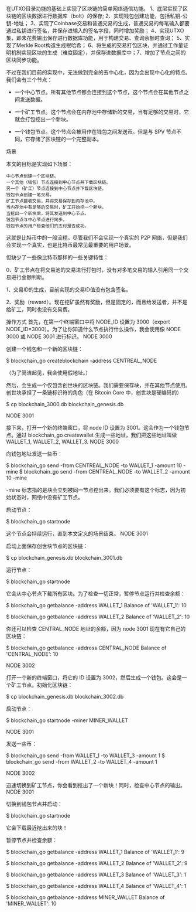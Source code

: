在UTXO目录功能的基础上实现了区块链的简单网络通信功能。 1、底层实现了区块链的区块数据进行数据库（bolt）的保存; 2、实现钱包创建功能，包括私钥-公钥-地址； 3、实现了Coinbase交易和普通交易的生成，普通交易的每笔输入都要通过私钥进行签名，并保存进输入的签名字段，同时增加奖励； 4、实现UTXO集，即未花费输出保存进行数据库功能，用于构建交易、查询余额时查询； 5、实现了Merkle Root构造生成根哈希； 6、将生成的交易打包区块，并通过工作量证明机制实现区块的生成（难度固定），并保存进数据库中；7、增加了节点之间的区块同步功能。

不过在我们目前的实现中，无法做到完全的去中心化，因为会出现中心化的特点。我们会有三个节点：

   * 一个中心节点。所有其他节点都会连接到这个节点，这个节点会在其他节点之间发送数据。

   * 一个矿工节点。这个节点会在内存池中存储新的交易，当有足够的交易时，它就会打包挖出一个新块。

   * 一个钱包节点。这个节点会被用作在钱包之间发送币。但是与 SPV 节点不同，它存储了区块链的一个完整副本。

场景

本文的目标是实现如下场景：

    中心节点创建一个区块链。
    一个其他（钱包）节点连接到中心节点并下载区块链。
    另一个（矿工）节点连接到中心节点并下载区块链。
    钱包节点创建一笔交易。
    矿工节点接收交易，并将交易保存到内存池中。
    当内存池中有足够的交易时，矿工开始挖一个新块。
    当挖出一个新块后，将其发送到中心节点。
    钱包节点与中心节点进行同步。
    钱包节点的用户检查他们的支付是否成功。

这就是比特币中的一般流程。尽管我们不会实现一个真实的 P2P 网络，但是我们会实现一个真实，也是比特币最常见最重要的用户场景。



但缺少了一些像比特币那样的一些关键特性：

0、矿工节点在将交易池的交易进行打包时，没有对多笔交易的输入引用同一个交易进行金额判断。

1、交易ID的生成，目前实现的交易ID值没有包含签名。

2、奖励（reward）。现在挖矿虽然有奖励，但是固定的，而且给发送者，并不是给矿工，同时也没有交易费。


操作方式
首先，在第一个终端窗口中将 NODE_ID 设置为 3000（export NODE_ID=3000）。为了让你知道什么节点执行什么操作，我会使用像 NODE 3000 或 NODE 3001 进行标识。
NODE 3000

创建一个钱包和一个新的区块链：

$ blockchain_go createblockchain -address CENTREAL_NODE

（为了简洁起见，我会使用假地址。）

然后，会生成一个仅包含创世块的区块链。我们需要保存块，并在其他节点使用。创世块承担了一条链标识符的角色（在 Bitcoin Core 中，创世块是硬编码的）

$ cp blockchain_3000.db blockchain_genesis.db 

NODE 3001

接下来，打开一个新的终端窗口，将 node ID 设置为 3001。这会作为一个钱包节点。通过 blockchain_go createwallet 生成一些地址，我们把这些地址叫做 WALLET_1, WALLET_2, WALLET_3.
NODE 3000

向钱包地址发送一些币：

$ blockchain_go send -from CENTREAL_NODE -to WALLET_1 -amount 10 -mine
$ blockchain_go send -from CENTREAL_NODE -to WALLET_2 -amount 10 -mine

-mine 标志指的是块会立刻被同一节点挖出来。我们必须要有这个标志，因为初始状态时，网络中没有矿工节点。

启动节点：

$ blockchain_go startnode

这个节点会持续运行，直到本文定义的场景结束。
NODE 3001

启动上面保存创世块节点的区块链：

$ cp blockchain_genesis.db blockchain_3001.db

运行节点：

$ blockchain_go startnode

它会从中心节点下载所有区块。为了检查一切正常，暂停节点运行并检查余额：

$ blockchain_go getbalance -address WALLET_1
Balance of 'WALLET_1': 10

$ blockchain_go getbalance -address WALLET_2
Balance of 'WALLET_2': 10

你还可以检查 CENTRAL_NODE 地址的余额，因为 node 3001 现在有它自己的区块链：

$ blockchain_go getbalance -address CENTRAL_NODE
Balance of 'CENTRAL_NODE': 10

NODE 3002

打开一个新的终端窗口，将它的 ID 设置为 3002，然后生成一个钱包。这会是一个矿工节点。初始化区块链：

$ cp blockchain_genesis.db blockchain_3002.db

启动节点：

$ blockchain_go startnode -miner MINER_WALLET

NODE 3001

发送一些币：

$ blockchain_go send -from WALLET_1 -to WALLET_3 -amount 1
$ blockchain_go send -from WALLET_2 -to WALLET_4 -amount 1

NODE 3002

迅速切换到矿工节点，你会看到挖出了一个新块！同时，检查中心节点的输出。
NODE 3001

切换到钱包节点并启动：

$ blockchain_go startnode

它会下载最近挖出来的块！

暂停节点并检查余额：

$ blockchain_go getbalance -address WALLET_1
Balance of 'WALLET_1': 9

$ blockchain_go getbalance -address WALLET_2
Balance of 'WALLET_2': 9

$ blockchain_go getbalance -address WALLET_3
Balance of 'WALLET_3': 1

$ blockchain_go getbalance -address WALLET_4
Balance of 'WALLET_4': 1

$ blockchain_go getbalance -address MINER_WALLET
Balance of 'MINER_WALLET': 10
